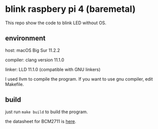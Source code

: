 # blink raspbery pi 4 (baremetal)
This repo show the code to blink LED without OS.

## environment
host: macOS Big Sur 11.2.2

compiler: clang version 11.1.0

linker: LLD 11.1.0 (compatible with GNU linkers)

I used llvm to compile the program. If you want to use gnu compiler, edit Makefile.

## build
just run `make build` to build the program.

the datasheet for BCM2711 is [here](https://datasheets.raspberrypi.org/bcm2711/bcm2711-peripherals.pdf).
